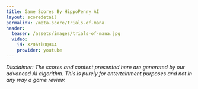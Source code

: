 ```yaml
---
title: Game Scores By HippoPenny AI
layout: scoredetail
permalink: /meta-score/trials-of-mana
header:
  teaser: /assets/images/trials-of-mana.jpg
  video:
    id: XZDbtlOQH44
    provider: youtube
---
```

*Disclaimer: The scores and content presented here are generated by our advanced AI algorithm. This is purely for entertainment purposes and not in any way a game review.*
